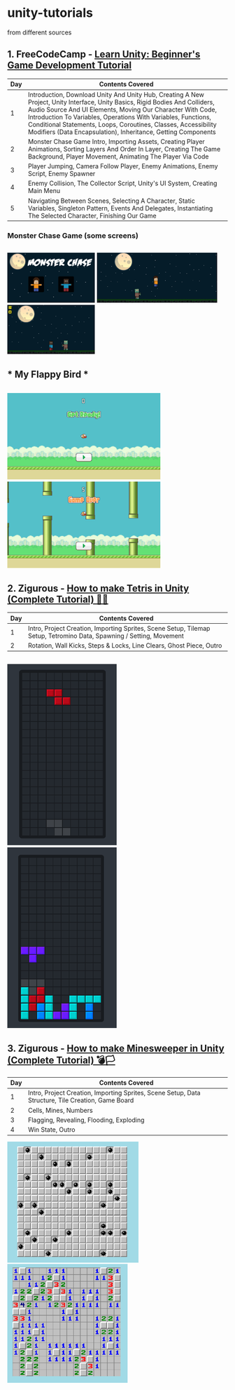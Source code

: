 # unity-tutorials 
from different sources

## 1. FreeCodeCamp - [Learn Unity: Beginner's Game Development Tutorial](https://www.youtube.com/watch?v=gB1F9G0JXOo)
Day  | Contents Covered
------------- | -------------
1  | Introduction, Download Unity And Unity Hub, Creating A New Project, Unity Interface, Unity Basics, Rigid Bodies And Colliders, Audio Source And UI Elements, Moving Our Character With Code, Introduction To Variables, Operations With Variables, Functions, Conditional Statements, Loops, Coroutines, Classes, Accessibility Modifiers (Data Encapsulation), Inheritance, Getting Components
2  | Monster Chase Game Intro, Importing Assets, Creating Player Animations, Sorting Layers And Order In Layer, Creating The Game Background, Player Movement, Animating The Player Via Code
3  | Player Jumping, Camera Follow Player, Enemy Animations, Enemy Script, Enemy Spawner
4  | Enemy Collision, The Collector Script, Unity's UI System, Creating Main Menu
5  | Navigating Between Scenes, Selecting A Character, Static Variables, Singleton Pattern, Events And Delegates, Instantiating The Selected Character, Finishing Our Game


### Monster Chase Game (some screens) 
<img src="/Monster Chase/v3.png" width=200> <img src="/Monster Chase/v2.png" width=275> <img src="/Monster Chase/v4-final.png" width=200> 
--------------------------

## * My Flappy Bird * ###
<img src="/Flappy Bird/p1.png" width=350> <img src="/Flappy Bird/p2.png" width=350> 
-------------------------

## 2. Zigurous - [How to make Tetris in Unity (Complete Tutorial) 🧩🧱](https://youtu.be/ODLzYI4d-J8)
Day  | Contents Covered
------------- | -------------
1  | Intro, Project Creation, Importing Sprites, Scene Setup, Tilemap Setup, Tetromino Data, Spawning / Setting, Movement
2  | Rotation, Wall Kicks, Steps & Locks, Line Clears, Ghost Piece, Outro

<img src="/Tetris/v1.png" width=250> <img src="/Tetris/v2.png" width=250> 
-------------------------

## 3. Zigurous - [How to make Minesweeper in Unity (Complete Tutorial) 💣🏳️](https://youtu.be/HBrF8LJ0Hfg)
Day  | Contents Covered
------------- | -------------
1  | Intro, Project Creation, Importing Sprites, Scene Setup, Data Structure, Tile Creation, Game Board
2  | Cells, Mines, Numbers
3  | Flagging, Revealing, Flooding, Exploding
4  | Win State, Outro

<img src="/Minesweeper/v1.png" width=300> <img src="/Minesweeper/v2.png" width=275> 
